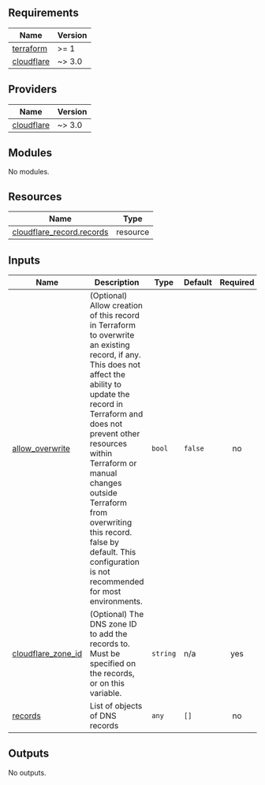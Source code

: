 ## Requirements

| Name | Version |
|------|---------|
| <a name="requirement_terraform"></a> [terraform](#requirement\_terraform) | >= 1 |
| <a name="requirement_cloudflare"></a> [cloudflare](#requirement\_cloudflare) | ~> 3.0 |

## Providers

| Name | Version |
|------|---------|
| <a name="provider_cloudflare"></a> [cloudflare](#provider\_cloudflare) | ~> 3.0 |

## Modules

No modules.

## Resources

| Name | Type |
|------|------|
| [cloudflare_record.records](https://registry.terraform.io/providers/cloudflare/cloudflare/latest/docs/resources/record) | resource |

## Inputs

| Name | Description | Type | Default | Required |
|------|-------------|------|---------|:--------:|
| <a name="input_allow_overwrite"></a> [allow\_overwrite](#input\_allow\_overwrite) | (Optional) Allow creation of this record in Terraform to overwrite an existing record, if any. This does not affect the ability to update the record in Terraform and does not prevent other resources within Terraform or manual changes outside Terraform from overwriting this record. false by default. This configuration is not recommended for most environments. | `bool` | `false` | no |
| <a name="input_cloudflare_zone_id"></a> [cloudflare\_zone\_id](#input\_cloudflare\_zone\_id) | (Optional) The DNS zone ID to add the records to. Must be specified on the records, or on this variable. | `string` | n/a | yes |
| <a name="input_records"></a> [records](#input\_records) | List of objects of DNS records | `any` | `[]` | no |

## Outputs

No outputs.
